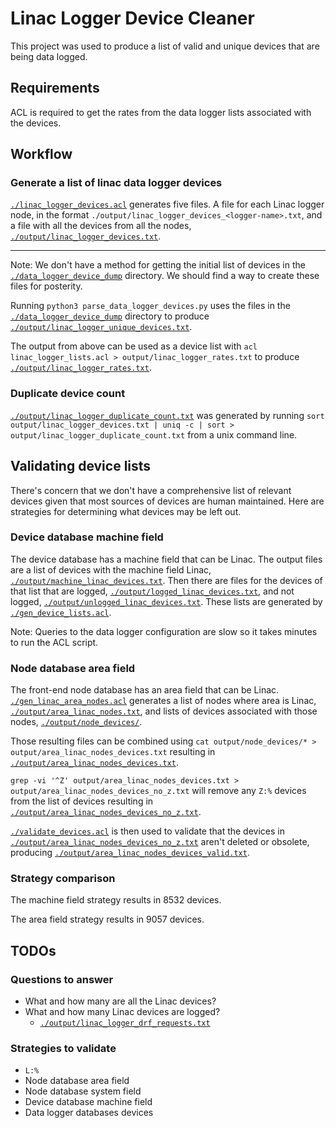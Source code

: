 # Linac Logger Device Cleaner

This project was used to produce a list of valid and unique devices that are being data logged.

## Requirements

ACL is required to get the rates from the data logger lists associated with the devices.

## Workflow

### Generate a list of linac data logger devices

[`./linac_logger_devices.acl`](./linac_logger_devices.acl) generates five files. A file for each Linac logger node, in the format `./output/linac_logger_devices_<logger-name>.txt`, and a file with all the devices from all the nodes, [`./output/linac_logger_devices.txt`](./output/linac_logger_devices.txt).

---

Note: We don't have a method for getting the initial list of devices in the [`./data_logger_device_dump`](./data_logger_device_dump) directory. We should find a way to create these files for posterity.

Running `python3 parse_data_logger_devices.py` uses the files in the [`./data_logger_device_dump`](./data_logger_device_dump) directory to produce [`./output/linac_logger_unique_devices.txt`](./output/linac_logger_unique_devices.txt).

The output from above can be used as a device list with `acl linac_logger_lists.acl > output/linac_logger_rates.txt` to produce [`./output/linac_logger_rates.txt`](./output/linac_logger_rates.txt).

### Duplicate device count

[`./output/linac_logger_duplicate_count.txt`](./output/linac_logger_duplicate_count.txt) was generated by running `sort output/linac_logger_devices.txt | uniq -c | sort > output/linac_logger_duplicate_count.txt` from a unix command line.

## Validating device lists

There's concern that we don't have a comprehensive list of relevant devices given that most sources of devices are human maintained. Here are strategies for determining what devices may be left out.

### Device database machine field

The device database has a machine field that can be Linac. The output files are a list of devices with the machine field Linac, [`./output/machine_linac_devices.txt`](./output/machine_linac_devices.txt). Then there are files for the devices of that list that are logged, [`./output/logged_linac_devices.txt`](./output/logged_linac_devices.txt), and not logged, [`./output/unlogged_linac_devices.txt`](./output/unlogged_linac_devices.txt). These lists are generated by [`./gen_device_lists.acl`](./gen_device_lists.acl).

Note: Queries to the data logger configuration are slow so it takes minutes to run the ACL script.

### Node database area field

The front-end node database has an area field that can be Linac. [`./gen_linac_area_nodes.acl`](./gen_linac_area_nodes.acl) generates a list of nodes where area is Linac, [`./output/area_linac_nodes.txt`](./output/area_linac_nodes.txt), and lists of devices associated with those nodes, [`./output/node_devices/`](./output/node_devices/).

Those resulting files can be combined using `cat output/node_devices/* > output/area_linac_nodes_devices.txt` resulting in [`./output/area_linac_nodes_devices.txt`](./output/area_linac_nodes_devices.txt).

`grep -vi '^Z' output/area_linac_nodes_devices.txt > output/area_linac_nodes_devices_no_z.txt` will remove any `Z:%` devices from the list of devices resulting in [`./output/area_linac_nodes_devices_no_z.txt`](./output/area_linac_nodes_devices_no_z.txt).

[`./validate_devices.acl`](./validate_devices.acl) is then used to validate that the devices in [`./output/area_linac_nodes_devices_no_z.txt`](./output/area_linac_nodes_devices_no_z.txt) aren't deleted or obsolete, producing [`./output/area_linac_nodes_devices_valid.txt`](./output/area_linac_nodes_devices_valid.txt).

### Strategy comparison

The machine field strategy results in 8532 devices.

The area field strategy results in 9057 devices.

## TODOs

### Questions to answer

- What and how many are all the Linac devices?
- What and how many Linac devices are logged?
  - [`./output/linac_logger_drf_requests.txt`](./output/linac_logger_drf_requests.txt)

### Strategies to validate

- `L:%`
- Node database area field
- Node database system field
- Device database machine field
- Data logger databases devices
